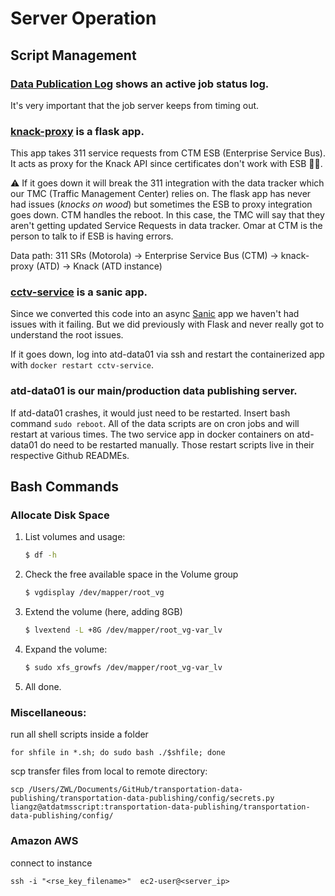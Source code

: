 # Server Operation

## Script Management

### [Data Publication Log](http://transportation.austintexas.io/publisher/) shows an active job status log.

It's very important that the job server keeps from timing out.

### [knack-proxy](https://github.com/cityofaustin/knack-proxy) is a flask app.

This app takes 311 service requests from CTM ESB \(Enterprise Service Bus\). It acts as proxy for the Knack API since certificates don't work with ESB 🤷‍♂.

⚠️ If it goes down it will break the 311 integration with the data tracker which our TMC \(Traffic Management Center\) relies on. The flask app has never had issues \(_knocks on wood_\) but sometimes the ESB to proxy integration goes down. CTM handles the reboot. In this case, the TMC will say that they aren't getting updated Service Requests in data tracker. Omar at CTM is the person to talk to if ESB is having errors.

Data path: 311 SRs \(Motorola\) -&gt; Enterprise Service Bus \(CTM\) -&gt; knack-proxy \(ATD\) -&gt; Knack \(ATD instance\)

### [cctv-service](https://github.com/cityofaustin/atd-cctv-service/) is a sanic app.

Since we converted this code into an async [Sanic](https://github.com/huge-success/sanic) app we haven't had issues with it failing. But we did previously with Flask and never really got to understand the root issues.

If it goes down, log into atd-data01 via ssh and restart the containerized app with `docker restart cctv-service`.

### atd-data01 is our main/production data publishing server.

If atd-data01 crashes, it would just need to be restarted. Insert bash command `sudo reboot`. All of the data scripts are on cron jobs and will restart at various times. The two service app in docker containers on atd-data01 do need to be restarted manually. Those restart scripts live in their respective Github READMEs.

## Bash Commands

### Allocate Disk Space

1. List volumes and usage:

   ```bash
   $ df -h
   ```

2. Check the free available space in the Volume group

   ```bash
   $ vgdisplay /dev/mapper/root_vg
   ```

3. Extend the volume \(here, adding 8GB\)

   ```bash
   $ lvextend -L +8G /dev/mapper/root_vg-var_lv
   ```

4. Expand the volume:

   ```bash
   $ sudo xfs_growfs /dev/mapper/root_vg-var_lv
   ```

5. All done.

### Miscellaneous:

run all shell scripts inside a folder

```text
for shfile in *.sh; do sudo bash ./$shfile; done
```

scp transfer files from local to remote directory:

```text
scp /Users/ZWL/Documents/GitHub/transportation-data-publishing/transportation-data-publishing/config/secrets.py liangz@atdatmsscript:transportation-data-publishing/transportation-data-publishing/config/
```

### Amazon AWS

connect to instance

```text
ssh -i "<rse_key_filename>"  ec2-user@<server_ip>
```

